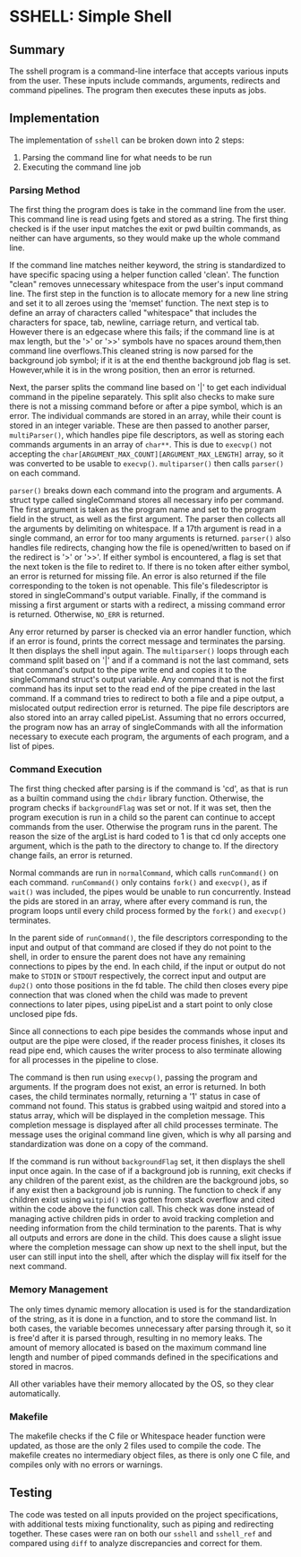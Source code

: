 # SSHELL: Simple Shell

## Summary

The sshell program is a command-line interface that accepts various inputs 
from the user. These inputs include commands, arguments, redirects and 
command pipelines. The program then executes these inputs as jobs.

## Implementation

The implementation of `sshell` can be broken down into 2 steps:

1. Parsing the command line for what needs to be run
2. Executing the command line job

### Parsing Method

The first thing the program does is take in the command line from the user.
This command line is read using fgets and stored as a string. The first
thing checked is if the user input matches the exit or pwd builtin commands,
as neither can have arguments, so they would make up the whole command line.

If the command line matches neither keyword, the string is standardized to
have specific spacing using a helper function called 'clean'. The function
"clean" removes unnecessary whitespace from the user's input command line. 
The first step in the function is to allocate memory for a new line 
string and set it to all zeroes using the 'memset' function. The next step
is to define an array of characters called "whitespace" that includes the 
characters for space, tab, newline, carriage return, and vertical tab. 
However there is an edgecase where this fails; if the command line is at 
max length, but the '>' or '>>' symbols have no spaces around them,then 
command line overflows.This cleaned string is now parsed for the 
background job symbol; if it is at the end thenthe background job flag 
is set. However,while it is in the wrong position, then an error is 
returned.

Next, the parser splits the command line based on '|' to get each individual
command in the pipeline separately. This split also checks to make sure there
is not a missing command before or after a pipe symbol, which is an error. The
individual commands are stored in an array, while their count is stored in an
integer variable. These are then passed to another parser, `multiParser()`,
which handles pipe file descriptors, as well as storing each commands arguments
in an array of `char**`. This is due to `execvp()` not accepting the 
`char[ARGUMENT_MAX_COUNT][ARGUMENT_MAX_LENGTH]` array, so it was converted to
be usable to `execvp()`. `multiparser()` then calls `parser()` on each command.

`parser()` breaks down each command into the program and arguments.
A struct type called singleCommand stores all necessary info per command.
The first argument is taken as the program name and set to the program
field in the struct, as well as the first argument. The parser then collects
all the arguments by delimiting on whitespace. If a 17th argument is read in 
a single command, an error for too many arguments is returned. `parser()`
also handles file redirects, changing how the file is opened/written to
based on if the redirect is '>' or '>>'. If either symbol is encountered,
a flag is set that the next token is the file to rediret to. If there is
no token after either symbol, an error is returned for missing file. An
error is also returned if the file corresponding to the token is not openable.
This file's filedescriptor is stored in singleCommand's output variable.
Finally, if the command is missing a first argument or starts with a redirect,
a missing command error is returned. Otherwise, `NO_ERR` is returned.

Any error returned by parser is checked via an error handler function, which
if an error is found, prints the correct message and terminates the parsing.
It then displays the shell input again. The `multiparser()` loops through each
command split based on '|' and if a command is not the last command, sets
that command's output to the pipe write end and copies it to the singleCommand
struct's output variable. Any command that is not the first command has its
input set to the read end of the pipe created in the last command. If a
command tries to redirect to both a file and a pipe output, a mislocated
output redirection error is returned. The pipe file descriptors are also
stored into an array called pipeList. Assuming that no errors occurred, the
program now has an array of singleCommands with all the information necessary
to execute each program, the arguments of each program, and a list of pipes.

### Command Execution

The first thing checked after parsing is if the command is 'cd', as that
is run as a builtin command using the `chdir` library function. Otherwise,
the program checks if `backgroundFlag` was set or not. If it was set, then
the program execution is run in a child so the parent can continue to accept
commands from the user. Otherwise the program runs in the parent. The reason
the size of the argList is hard coded to 1 is that cd only accepts one
argument, which is the path to the directory to change to. If the directory
change fails, an error is returned.

Normal commands are run in `normalCommand`, which calls `runCommand()` on each
command. `runCommand()`  only contains `fork()` and `execvp()`, as if 
`wait()` was included, the pipes would be unable to run concurrently. Instead 
the pids are stored in an array, where after every command is run, the 
program loops until every child process formed by the `fork()` and `execvp()` 
terminates. 

In the parent side of `runCommand()`, the file descriptors corresponding to the 
input and output of that command are closed if they do not point to the shell, 
in order to ensure the parent does not have any remaining connections to pipes
by the end. In each child, if the input or output do not make to `STDIN` or 
`STDOUT` respectively, the correct input and output are `dup2()` onto those 
positions in the fd table. The child then closes every pipe connection that 
was cloned when the child was made to prevent connections to later pipes, using
pipeList and a start point to only close unclosed pipe fds. 

Since all connections to each pipe besides the commands whose input and output
are the pipe were closed, if the reader process finishes, it closes its read 
pipe end, which causes the writer process to also terminate allowing for all
processes in the pipeline to close.

The command is then run using `execvp()`, passing the program and arguments.
If the program does not exist, an error is returned. In both cases, the child
terminates normally, returning a '1' status in case of command not found.
This status is grabbed using waitpid and stored into a status array, which
will be displayed in the completion message. This completion message is
displayed after all child processes terminate. The message uses the original
command line given, which is why all parsing and standardization was done on a
copy of the command.

If the command is run without `backgroundFlag` set, it then displays the
shell input once again. In the case of if a background job is running, exit
checks if any children of the parent exist, as the children are the background
jobs, so if any exist then a background job is running. The function to check
if any children exist using `waitpid()` was gotten from stack overflow and cited
within the code above the function call. This check was done instead of
managing active children pids in order to avoid tracking completion and
needing information from the child termination to the parents. That is why all
outputs and errors are done in the child. This does cause a slight issue where
the completion message can show up next to the shell input, but the user can 
still input into the shell, after which the display will fix itself for the next
command.

### Memory Management

The only times dynamic memory allocation is used is for the standardization of
the string, as it is done in a function, and to store the command list. In both
cases, the variable becomes unnecessary after parsing through it, so it
is free'd after it is parsed through, resulting in no memory leaks. The amount
of memory allocated is based on the maximum command line length and number
of piped commands defined in the specifications and stored in macros.

All other variables have their memory allocated by the OS, so they clear
automatically.

### Makefile

The makefile checks if the C file or Whitespace header function were updated,
as those are the only 2 files used to compile the code. The makefile creates
no intermediary object files, as there is only one C file, and compiles
only with no errors or warnings.

## Testing

The code was tested on all inputs provided on the project specifications,
with additional tests mixing functionality, such as piping and redirecting
together. These cases were ran on both our `sshell` and `sshell_ref`
and compared using `diff` to analyze discrepancies and correct for them.












